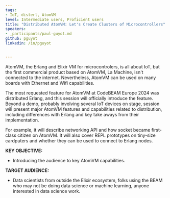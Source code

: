 ```yaml
---
tags:
- IoT, disterl, AtomVM
level: Intermediate users, Proficient users
title: "Distributed AtomVM: Let's Create Clusters of Microcontrollers"
speakers:
- _participants/paul-guyot.md
github: pguyot
linkedin: /in/pguyot


---
```

AtomVM, the Erlang and Elixir VM for microcontrolers, is all about IoT, but the first commercial product based on AtomVM, La Machine, isn't connected to the internet. Nevertheless, AtomVM can be used on many boards with Ethernet and Wifi capabilities.

The most requested feature for AtomVM at CodeBEAM Europe 2024 was distributed Erlang, and this session will officially introduce the feature. Beyond a demo, probably involving several IoT devices on stage, session will present major AtomVM features and capabilities related to distribution, including differences with Erlang and key take aways from their implementation.

For example, it will describe networking API and how socket became first-class citizen on AtomVM. It will also cover REPL prototypes on tiny-size cardputers and whether they can be used to connect to Erlang nodes.

**KEY OBJECTIVE:**
- Introducing the audience to key AtomVM capabilities.

**TARGET AUDIENCE:**
- Data scientists from outside the Elixir ecosystem, folks using the BEAM who may not be doing data science or machine learning, anyone interested in data science work.